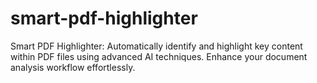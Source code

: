 # smart-pdf-highlighter
Smart PDF Highlighter: Automatically identify and highlight key content within PDF files using advanced AI techniques. Enhance your document analysis workflow effortlessly.
